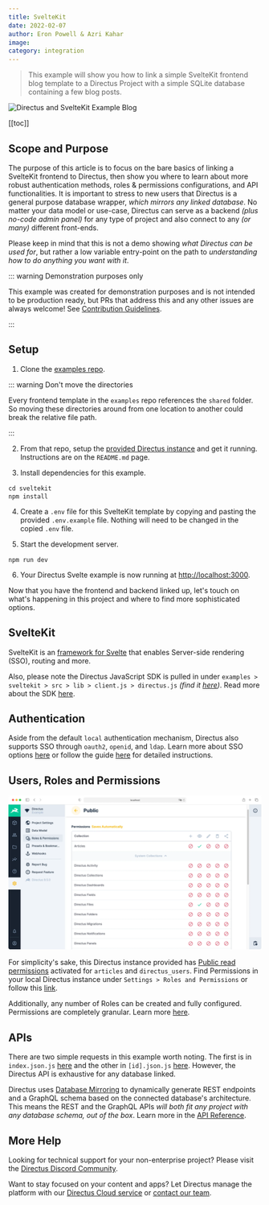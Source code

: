 ```yaml
---
title: SvelteKit
date: 2022-02-07
author: Eron Powell & Azri Kahar
image:
category: integration
---
```


> This example will show you how to link a simple SvelteKit frontend blog template to a Directus Project with a simple SQLite database containing a few blog posts.

![Directus and SvelteKit Example Blog](sveltekit-example-blog-20220207A.webp)

[[toc]]

## Scope and Purpose

The purpose of this article is to focus on the bare basics of linking a SvelteKit frontend to Directus, then show you where to learn about more robust authentication methods, roles & permissions configurations, and API functionalities. It is important to stress to new users that Directus is a general purpose database wrapper, _which mirrors any linked database_. No matter your data model or use-case, Directus can serve as a backend *(plus no-code admin panel)* for any type of project and also connect to any *(or many)* different front-ends.

Please keep in mind that this is not a demo showing _what Directus can be used for_, but rather a low variable entry-point on the path to _understanding how to do anything you want with it_.

::: warning Demonstration purposes only

 This example was created for demonstration purposes and is not intended to be production ready, but PRs that address this and any other issues are always welcome! See [Contribution Guidelines](https://docs.directus.io/contributing/introduction/).

:::


## Setup

1. Clone the [examples repo](https://github.com/directus/examples).

::: warning Don't move the directories

Every frontend template in the `examples` repo references the `shared` folder. So moving these directories around from one location to another could break the relative file path.

:::

2. From that repo, setup the [provided Directus instance](https://github.com/directus/examples/tree/main/directus) and get it running. Instructions are on the `README.md` page.

3. Install dependencies for this example.

```
cd sveltekit
npm install
```

4. Create a `.env` file for this SvelteKit template by copying and pasting the provided `.env.example` file. Nothing will need to be changed in the copied `.env` file.

5. Start the development server.

```
npm run dev
```

6. Your Directus Svelte example is now running at <http://localhost:3000>.

Now that you have the frontend and backend linked up, let's touch on what's happening in this project and where to find more sophisticated options.

## SvelteKit

SvelteKit is an [framework for Svelte](https://kit.svelte.dev/) that enables Server-side rendering (SSO), routing and more.

Also, please note the Directus JavaScript SDK is pulled in under `examples > sveltekit > src > lib > client.js > directus.js` *(find it [here](https://github.com/directus/examples/blob/main/sveltekit/src/lib/client.js))*. Read more about the SDK [here](https://docs.directus.io/reference/sdk/).

## Authentication

Aside from the default `local` authentication mechanism, Directus also supports SSO through `oauth2`, `openid`, and `ldap`. Learn more about SSO options [here](https://docs.directus.io/configuration/config-options/#authentication) or follow the guide [here](https://docs.directus.io/configuration/sso/) for detailed instructions.

## Users, Roles and Permissions

![Directus Permissions](roles-and-permissions-20220204A.webp)

For simplicity's sake, this Directus instance provided has [Public read permissions](https://docs.directus.io/getting-started/quickstart/#_6-set-role-public-permissions) activated for `articles` and `directus_users`. Find Permissions in your local Directus instance under `Settings > Roles and Permissions` or follow this [link](http://localhost:8055/admin/settings/roles/public).

Additionally, any number of Roles can be created and fully configured. Permissions are completely granular. Learn more [here](https://docs.directus.io/configuration/users-roles-permissions/).

## APIs

There are two simple requests in this example worth noting. The first is in `index.json.js` [here](https://github.com/directus/examples/blob/main/sveltekit/src/routes/index.json.js) and the other in `[id].json.js` [here](https://github.com/directus/examples/blob/main/sveltekit/src/routes/articles/%5Bid%5D.json.js). However, the Directus API is exhaustive for any database linked.

Directus uses [Database Mirroring](https://docs.directus.io/getting-started/introduction/#database-mirroring) to dynamically generate REST endpoints and a GraphQL schema based on the connected database's architecture. This means the REST and the GraphQL APIs _will both fit any project with any database schema, out of the box_. Learn more in the [API Reference](https://docs.directus.io/reference/introduction/).

## More Help

Looking for technical support for your non-enterprise project? Please visit the [Directus Discord Community](https://directus.chat/).

Want to stay focused on your content and apps? Let Directus manage the platform with our [Directus Cloud service](https://directus.io/pricing/) or [contact our team](https://directus.io/contact/).
